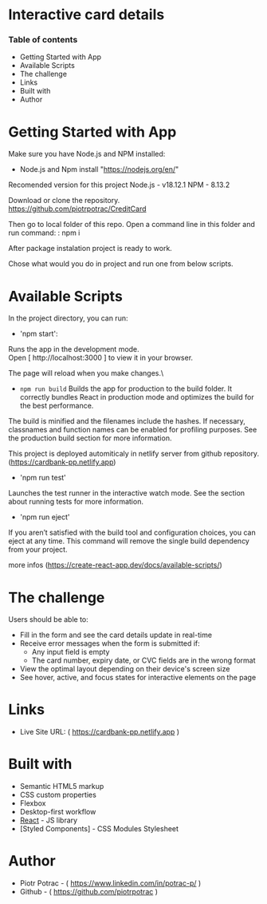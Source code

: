 # Interactive card details

### Table of contents

- Getting Started with App
- Available Scripts
- The challenge
- Links
- Built with
- Author

# Getting Started with App

Make sure you have Node.js and NPM installed:

- Node.js and Npm install "https://nodejs.org/en/"

Recomended version for this project
Node.js - v18.12.1
NPM - 8.13.2

Download or clone the repository.
https://github.com/piotrpotrac/CreditCard

Then go to local folder of this repo. Open a command line in this folder and run command:
: npm i

After package instalation project is ready to work.

Chose what would you do in project and run one from below scripts.

# Available Scripts

In the project directory, you can run:

- 'npm start':

Runs the app in the development mode.\
Open [ http://localhost:3000 ] to view it in your browser.

The page will reload when you make changes.\

- `npm run build`
  Builds the app for production to the build folder. It correctly bundles React in production mode and optimizes the build for the best performance.

The build is minified and the filenames include the hashes. If necessary, classnames and function names can be enabled for profiling purposes. See the production build section for more information.

This project is deployed automiticaly in netlify server from github repository.
(https://cardbank-pp.netlify.app)

- 'npm run test'

Launches the test runner in the interactive watch mode. See the section about running tests for more information.

- 'npm run eject'

If you aren’t satisfied with the build tool and configuration choices, you can eject at any time. This command will remove the single build dependency from your project.

more infos (https://create-react-app.dev/docs/available-scripts/)

# The challenge

Users should be able to:

- Fill in the form and see the card details update in real-time
- Receive error messages when the form is submitted if:
  - Any input field is empty
  - The card number, expiry date, or CVC fields are in the wrong format
- View the optimal layout depending on their device's screen size
- See hover, active, and focus states for interactive elements on the page

# Links

- Live Site URL: ( https://cardbank-pp.netlify.app )

# Built with

- Semantic HTML5 markup
- CSS custom properties
- Flexbox
- Desktop-first workflow
- [React](https://reactjs.org/) - JS library
- [Styled Components] - CSS Modules Stylesheet

# Author

- Piotr Potrac - ( https://www.linkedin.com/in/potrac-p/ )
- Github - ( https://github.com/piotrpotrac )
